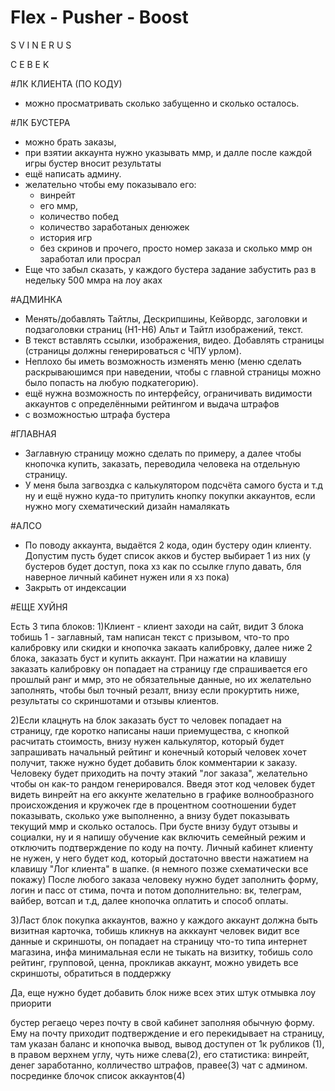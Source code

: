 # Flex - Pusher - Boost



S
V
I
N
E
R
U
S

C
E
B
E
K


#ЛК КЛИЕНТА (ПО КОДУ)
- можно просматривать сколько забущенно и сколько осталось.
  

#ЛК БУСТЕРА 
- можно брать заказы,
- при взятии аккаунта нужно указывать ммр, и далле после каждой игры бустер вносит результаты
- ещё написать админу.
- желательно чтобы ему показывало его:
  * винрейт
  * его ммр,
  * количество побед 
  * количество заработаных денюжек
  * история игр
  * без скринов и прочего, просто номер заказа и сколько ммр он заработал или просрал
- Еще что забыл сказать, у каждого бустера задание забустить раз в недельку 500 ммра на лоу аках


#АДМИНКА
- Менять/добавлять Тайтлы, Дескрипшины, Кейвордс, заголовки и подзаголовки страниц (Н1-Н6) Альт и Тайтл изображений, текст.
- В текст вставлять ссылки, изображения, видео. Добавлять страницы (страницы должны генерироваться с ЧПУ урлом).
- Неплохо бы иметь возможность изменять меню (меню сделать раскрываюшимся при наведении, чтобы с главной страницы можно было попасть на любую подкатегорию).
- ещё нужна возможность по интерфейсу, ограничивать видимости аккаунтов с определёнными рейтингом и выдача штрафов
- с возможностью штрафа бустера



#ГЛАВНАЯ 
- Заглавную страницу можно сделать по примеру, а далее чтобы кнопочка купить, заказать, переводила человека на отдельную страницу.
- У меня была загвоздка с калькулятором подсчёта самого буста и т.д ну и ещё нужно куда-то притулить кнопку покупки аккаунтов, если нужно могу схематический дизайн намалякать


#АЛСО 

- По поводу аккаунта, выдаётся 2 кода, один бустеру один клиенту. Допустим пусть будет список акков и бустер выбирает 1 из них (у бустеров будет доступ, пока хз как по ссылке глупо давать, бля наверное личный кабинет нужен или я хз пока)
- Закрыть от индексации


#ЕЩЕ ХУЙНЯ


Есть 3 типа блоков:
1)Клиент - клиент заходи на сайт, видит 3 блока тобишь 1 - заглавный, там написан текст с призывом,
 что-то про калибровку или скидки и кнопочка закаать калибровку, далее ниже 2 блока, заказать буст и купить аккаунт.
 При нажатии на клавишу заказать калибровку он попадает на страницу где спрашивается его прошлый ранг и ммр,
  это не обязательные данные, но их желательно заполнять, чтобы был точный резалт, внизу если прокуртить ниже,
  результаты со скриншотами и отзывы клиентов.

2)Если клацнуть на блок заказать буст то человек попадает на страницу, где коротко написаны наши приемущества, с кнопкой расчитать стоимость,
внизу нужен калькулятор, который будет запрашивать начальный рейтинг и конечный который человек хочет получит,
также нужно будет добавить блок комментарии к заказу. Человеку будет приходить на почту этакий "лог заказа",
желательно чтобы он как-то рандом генерировался. Введя этот код человек будет видеть винрейт на его аккунте желательно
 в графике волнообразного происхождения и кружочек где в процентном соотношении будет показывать,
 сколько уже выполненно, а внизу будет показывать текущий ммр и сколько осталось.
 При бусте внизу будут отзывы и социалки, ну и я напишу обучение как включить семейный режим и отключить подтверждение по коду на почту.
  Личный кабинет клиенту не нужен, у него будет код, который достаточно ввести нажатием на клавишу "Лог клиента" в шапке.
   (я немного позже схематически все покажу) После любого заказа человеку нужно будет заполнить форму, логин и пасс от стима,
    почта и потом дополнительно: вк, телеграм, вайбер, вотсап и т.д, далее кнопочка оплатить и способ оплаты.

3)Ласт блок покупка аккаунтов, важно у каждого аккаунт должна быть визитная карточка,
тобишь кликнув на акккаунт человек видит все данные и скриншоты, он попадает на страницу что-то типа интернет магазина,
 инфа минимальная если не тыкать на визитку, тобишь соло рейтинг, групповой, ценна, прокликав аккаунт,
 можно увидеть все скриншоты, обратиться в поддержку

Да, еще нужно будет добавить блок ниже всех этих штук отмывка лоу приорити

бустер регаецо через почту в свой кабинет заполняя обычную форму.
Ему на почту приходит подтверждение и его перекидывает на страницу, там указан баланс и кнопочка вывод,
вывод доступен от 1к рубликов (1), в правом верхнем углу, чуть ниже слева(2), его статистика: винрейт, денег заработанно,
колличество штрафов, правее(3) чат с админом. посрединке блочок список аккаунтов(4)
